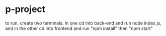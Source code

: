 # p-project
to run, create two terminals. In one cd into back-end and run node index.js, and in the other cd into frontend and run "npm install" then "npm start"

